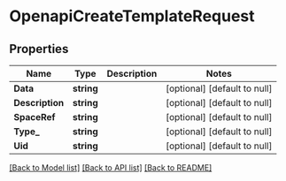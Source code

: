 # OpenapiCreateTemplateRequest

## Properties
Name | Type | Description | Notes
------------ | ------------- | ------------- | -------------
**Data** | **string** |  | [optional] [default to null]
**Description** | **string** |  | [optional] [default to null]
**SpaceRef** | **string** |  | [optional] [default to null]
**Type_** | **string** |  | [optional] [default to null]
**Uid** | **string** |  | [optional] [default to null]

[[Back to Model list]](../README.md#documentation-for-models) [[Back to API list]](../README.md#documentation-for-api-endpoints) [[Back to README]](../README.md)

